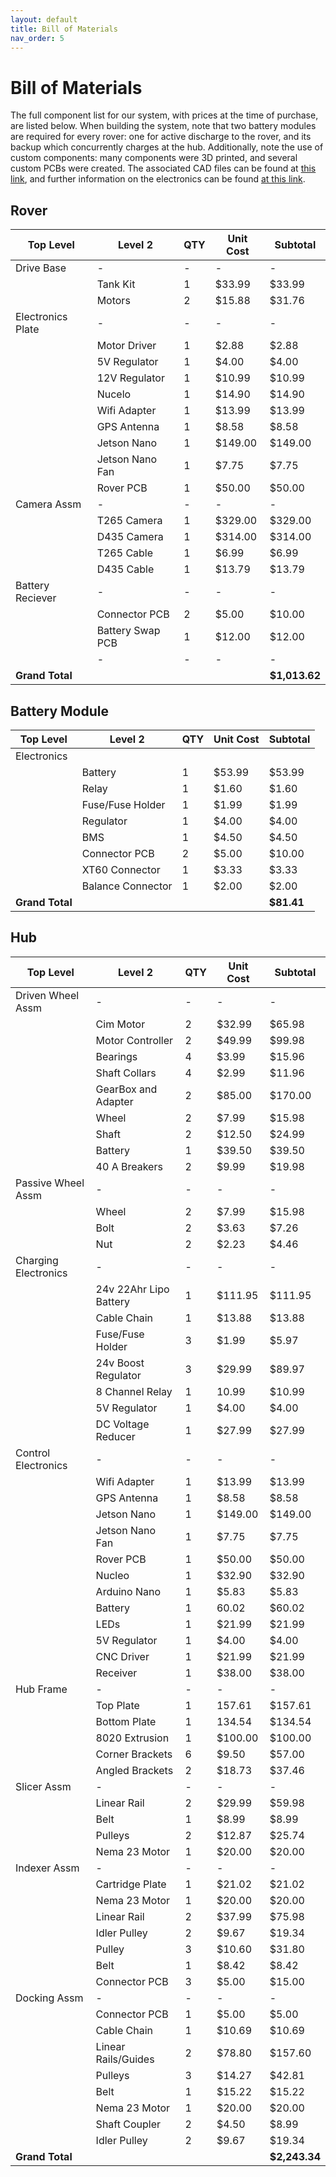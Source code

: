 ```yaml
---
layout: default
title: Bill of Materials
nav_order: 5
---
```


# Bill of Materials

The full component list for our system, with prices at the time of purchase, are listed below. When building the system, note that two battery modules are required for every rover: one for active discharge to the rover, and its backup which concurrently charges at the hub. Additionally, note the use of custom components: many components were 3D printed, and several custom PCBs were created. The associated CAD files can be found at [this link](https://river-lab.github.io/BOOST/CAD.html), and further information on the electronics can be found [at this link](https://river-lab.github.io/BOOST/ELECTRONICS.html).

## Rover

| Top Level         | Level 2          | QTY | Unit Cost | Subtotal      |
| ----------------- | ---------------- | --- | --------- | ------------- |
| Drive Base        | -                | -   | -         | -             |
|                   | Tank Kit         | 1   | $33.99    | $33.99        |
|                   | Motors           | 2   | $15.88    | $31.76        |
| Electronics Plate | -                | -   | -         | -             |
|                   | Motor Driver     | 1   | $2.88     | $2.88         |
|                   | 5V Regulator     | 1   | $4.00     | $4.00         |
|                   | 12V Regulator    | 1   | $10.99    | $10.99        |
|                   | Nucelo           | 1   | $14.90    | $14.90        |
|                   | Wifi Adapter     | 1   | $13.99    | $13.99        |
|                   | GPS Antenna      | 1   | $8.58     | $8.58         |
|                   | Jetson Nano      | 1   | $149.00   | $149.00       |
|                   | Jetson Nano Fan  | 1   | $7.75     | $7.75         |
|                   | Rover PCB        | 1   | $50.00    | $50.00        |
| Camera Assm       | -                | -   | -         | -             |
|                   | T265 Camera      | 1   | $329.00   | $329.00       |
|                   | D435 Camera      | 1   | $314.00   | $314.00       |
|                   | T265 Cable       | 1   | $6.99     | $6.99         |
|                   | D435 Cable       | 1   | $13.79    | $13.79        |
| Battery Reciever  | -                | -   | -         | -             |
|                   | Connector PCB    | 2   | $5.00     | $10.00        |
|                   | Battery Swap PCB | 1   | $12.00    | $12.00        |
|                   | -                | -   | -         | -             |
| **Grand Total**   |                  |     |           | **$1,013.62** |

## Battery Module

| Top Level   | Level 2           | QTY | Unit Cost | Subtotal |
| ----------- | ----------------- | --- | --------- | -------- |
| Electronics |                   |     |           |          |
|             | Battery           | 1   | $53.99    | $53.99   |
|             | Relay             | 1   | $1.60     | $1.60    |
|             | Fuse/Fuse Holder  | 1   | $1.99     | $1.99    |
|             | Regulator         | 1   | $4.00     | $4.00    |
|             | BMS               | 1   | $4.50     | $4.50    |
|             | Connector PCB     | 2   | $5.00     | $10.00   |
|             | XT60 Connector    | 1   | $3.33     | $3.33    |
|             | Balance Connector | 1   | $2.00     | $2.00    |
| **Grand Total** |                   |     |           | **$81.41**   |

## Hub

| Top Level            | Level 2                | QTY | Unit Cost | Subtotal  |
| -------------------- | ---------------------- | --- | --------- | --------- |
| Driven Wheel Assm    | -                      | -   | -         | -         |
|                      | Cim Motor              | 2   | $32.99    | $65.98    |
|                      | Motor Controller       | 2   | $49.99    | $99.98    |
|                      | Bearings               | 4   | $3.99     | $15.96    |
|                      | Shaft Collars          | 4   | $2.99     | $11.96    |
|                      | GearBox and Adapter    | 2   | $85.00    | $170.00   |
|                      | Wheel                  | 2   | $7.99     | $15.98    |
|                      | Shaft                  | 2   | $12.50    | $24.99    |
|                      | Battery                | 1   | $39.50    | $39.50    |
|                      | 40 A Breakers          | 2   | $9.99     | $19.98    |
| Passive Wheel Assm   | -                      | -   | -         | -         |
|                      | Wheel                  | 2   | $7.99     | $15.98    |
|                      | Bolt                   | 2   | $3.63     | $7.26     |
|                      | Nut                    | 2   | $2.23     | $4.46     |
| Charging Electronics | -                      | -   | -         | -         |
|                      | 24v 22Ahr Lipo Battery | 1   | $111.95   | $111.95   |
|                      | Cable Chain            | 1   | $13.88    | $13.88    |
|                      | Fuse/Fuse Holder       | 3   | $1.99     | $5.97     |
|                      | 24v Boost Regulator    | 3   | $29.99    | $89.97    |
|                      | 8 Channel Relay        | 1   | 10.99     | $10.99    |
|                      | 5V Regulator           | 1   | $4.00     | $4.00     |
|                      | DC Voltage Reducer     | 1   | $27.99    | $27.99    |
| Control Electronics  | -                      | -   | -         | -         |
|                      | Wifi Adapter           | 1   | $13.99    | $13.99    |
|                      | GPS Antenna            | 1   | $8.58     | $8.58     |
|                      | Jetson Nano            | 1   | $149.00   | $149.00   |
|                      | Jetson Nano Fan        | 1   | $7.75     | $7.75     |
|                      | Rover PCB              | 1   | $50.00    | $50.00    |
|                      | Nucleo                 | 1   | $32.90    | $32.90    |
|                      | Arduino Nano           | 1   | $5.83     | $5.83     |
|                      | Battery                | 1   | 60.02     | $60.02    |
|                      | LEDs                   | 1   | $21.99    | $21.99    |
|                      | 5V Regulator           | 1   | $4.00     | $4.00     |
|                      | CNC Driver             | 1   | $21.99    | $21.99    |
|                      | Receiver               | 1   | $38.00    | $38.00    |
| Hub Frame            | -                      | -   | -         | -         |
|                      | Top Plate              | 1   | 157.61    | $157.61   |
|                      | Bottom Plate           | 1   | 134.54    | $134.54   |
|                      | 8020 Extrusion         | 1   | $100.00   | $100.00   |
|                      | Corner Brackets        | 6   | $9.50     | $57.00    |
|                      | Angled Brackets        | 2   | $18.73    | $37.46    |
| Slicer Assm          | -                      | -   | -         | -         |
|                      | Linear Rail            | 2   | $29.99    | $59.98    |
|                      | Belt                   | 1   | $8.99     | $8.99     |
|                      | Pulleys                | 2   | $12.87    | $25.74    |
|                      | Nema 23 Motor          | 1   | $20.00    | $20.00    |
| Indexer Assm         | -                      | -   | -         | -         |
|                      | Cartridge Plate        | 1   | $21.02    | $21.02    |
|                      | Nema 23 Motor          | 1   | $20.00    | $20.00    |
|                      | Linear Rail            | 2   | $37.99    | $75.98    |
|                      | Idler Pulley           | 2   | $9.67     | $19.34    |
|                      | Pulley                 | 3   | $10.60    | $31.80    |
|                      | Belt                   | 1   | $8.42     | $8.42     |
|                      | Connector PCB          | 3   | $5.00     | $15.00    |
| Docking Assm         | -                      | -   | -         | -         |
|                      | Connector PCB          | 1   | $5.00     | $5.00     |
|                      | Cable Chain            | 1   | $10.69    | $10.69    |
|                      | Linear Rails/Guides    | 2   | $78.80    | $157.60   |
|                      | Pulleys                | 3   | $14.27    | $42.81    |
|                      | Belt                   | 1   | $15.22    | $15.22    |
|                      | Nema 23 Motor          | 1   | $20.00    | $20.00    |
|                      | Shaft Coupler          | 2   | $4.50     | $8.99     |
|                      | Idler Pulley           | 2   | $9.67     | $19.34    |
| **Grand Total**          |                        |     |           | **$2,243.34** |
